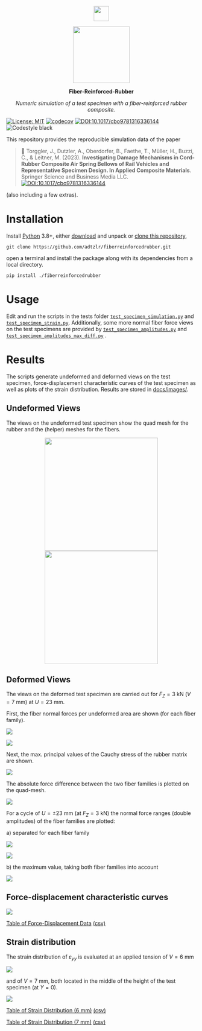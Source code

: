 <p align="center">
  <a href="https://felupe.readthedocs.io/en/latest/?badge=latest"><img src="https://user-images.githubusercontent.com/5793153/235789118-eb03eb25-2556-401d-8a0f-580f37e72f8d.png" height="40px"/></a>
  <p align="center"><img src="docs/images/test_specimen_mesh_fibre.png" height="150px"/></p>
  <p align="center"><b>Fiber-Reinforced-Rubber</b></p>
  <p align="center"><em>Numeric simulation of a test specimen with a fiber-reinforced rubber composite.</em></p>
</p>

[![License: MIT](https://img.shields.io/badge/License-MIT-blue.svg)](https://opensource.org/license/mit/) [![codecov](https://codecov.io/gh/adtzlr/fiberreinforcedrubber/graph/badge.svg?token=xj9e2kmMA4)](https://codecov.io/gh/adtzlr/fiberreinforcedrubber) [![DOI:10.1017/cbo9781316336144](https://zenodo.org/badge/DOI/10.1007/s10443-023-10157-1.svg)](https://doi.org/10.1007/s10443-023-10157-1) ![Codestyle black](https://img.shields.io/badge/code%20style-black-black)

This repository provides the reproducible simulation data of the paper

> 📘 Torggler, J., Dutzler, A., Oberdorfer, B., Faethe, T., Müller, H., Buzzi, C., & Leitner, M. (2023). **Investigating Damage Mechanisms in Cord-Rubber Composite Air Spring Bellows of Rail Vehicles and Representative Specimen Design. In Applied Composite Materials**. Springer Science and Business Media LLC. [![DOI:10.1017/cbo9781316336144](https://zenodo.org/badge/DOI/10.1007/s10443-023-10157-1.svg)](https://doi.org/10.1007/s10443-023-10157-1)

(also including a few extras).

# Installation
Install [Python](https://www.python.org/downloads/) 3.8+, either [download](https://github.com/adtzlr/fiberreinforcedrubber/archive/refs/heads/main.zip) and unpack or [clone this repository](https://docs.github.com/de/repositories/creating-and-managing-repositories/cloning-a-repository), 

```
git clone https://github.com/adtzlr/fiberreinforcedrubber.git
```

open a terminal and install the package along with its dependencies from a local directory.

```
pip install ./fiberreinforcedrubber
```

# Usage
Edit and run the scripts in the tests folder [`test_specimen_simulation.py`](tests/test_specimen_simulation.py) and [`test_specimen_strain.py`](tests/test_specimen_strain.py). Additionally, some more normal fiber force views on the test specimens are provided by [`test_specimen_amplitudes.py`](tests/test_specimen_amplitudes.py) and [`test_specimen_amplitudes_max_diff.py`](tests/test_specimen_amplitudes_max_diff.py) .

# Results
The scripts generate undeformed and deformed views on the test specimen, force-displacement characteristic curves of the test specimen as well as plots of the strain distribution. Results are stored in [docs/images/](docs/images/).

## Undeformed Views
The views on the undeformed test specimen show the quad mesh for the rubber and the (helper) meshes for the fibers.

<p align="center">
  <img src="docs/images/test_specimen_mesh_rubber.png" height="300px"/>    <img src="docs/images/test_specimen_mesh_fibre.png" height="300px"/>
</p>

## Deformed Views
The views on the deformed test specimen are carried out for $F_Z=3$ kN ($V=7$ mm) at $U=23$ mm.

First, the fiber normal forces per undeformed area are shown (for each fiber family).

![](docs/images/test_specimen_deformed_fibre-1.png)

![](docs/images/test_specimen_deformed_fibre-2.png)

Next, the max. principal values of the Cauchy stress of the rubber matrix are shown.

![](docs/images/test_specimen_deformed_rubber.png)

The absolute force difference between the two fiber families is plotted on the quad-mesh.

![](docs/images/test_specimen_deformed_fibre-difference.png)

For a cycle of $U=\pm23$ mm (at $F_Z=3$ kN) the normal force ranges (double amplitudes) of the fiber families are plotted:

a) separated for each fiber family

![](docs/images/test_specimen_deformed_fibre-amplitudes-1.png)

![](docs/images/test_specimen_deformed_fibre-amplitudes-2.png)

b) the maximum value, taking both fiber families into account

![](docs/images/test_specimen_deformed_fibre-range-max.png)

## Force-displacement characteristic curves

![](docs/images/test_specimen_forces_vs_displacement.svg)

[Table of Force-Displacement Data](docs/images/test_specimen_forces_vs_displacement.md) [(csv)](docs/images/test_specimen_forces_vs_displacement.csv)

## Strain distribution

The strain distribution of $\varepsilon_{yy}$ is evaluated at an applied tension of $V=6$ mm

![](docs/images/LogStrainYY_V=6mm.svg)

and of $V=7$ mm, both located in the middle of the height of the test specimen (at $Y=0$).

![](docs/images/LogStrainYY_V=7mm.svg)

[Table of Strain Distribution (6 mm)](docs/images/LogStrainYY_V=6mm.md) [(csv)](docs/images/LogStrainYY_V=6mm.csv)

[Table of Strain Distribution (7 mm)](docs/images/LogStrainYY_V=7mm.md) [(csv)](docs/images/LogStrainYY_V=7mm.csv)

